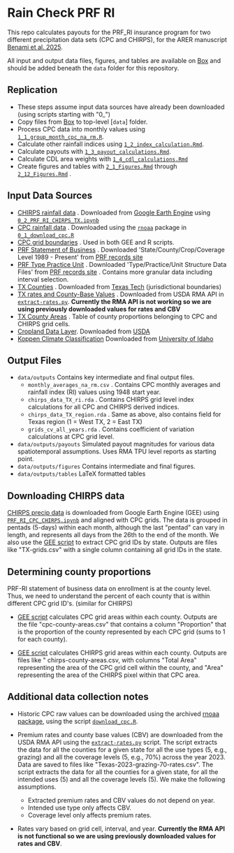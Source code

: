 # Rain Check PRF RI

This repo calculates payouts for the PRF_RI insurance program for two different precipitation data sets (CPC and CHIRPS), for the ARER manuscript [Benami et al. 2025](). 

All input and output data files, figures, and tables are available on [Box](https://umd.box.com/s/0z6z6xpikrf7nspof4dtzn8iv2p8ulbr) and should be added beneath the `data` folder for this repository.

## Replication
- These steps assume input data sources have already been downloaded (using scripts starting with "0_")
- Copy files from [Box](https://umd.box.com/s/0z6z6xpikrf7nspof4dtzn8iv2p8ulbr) to top-level [`data`] folder.
- Process CPC data into monthly values using [`1_1_group_month_cpc_na_rm.R`](scripts/R/1_1_group_month_cpc_na_rm.R).
- Calculate other rainfall indices using [`1_2_index_calculation.Rmd`](scripts/R/1_2_index_calculation.Rmd).
- Calculate payouts with [`1_3_payout_calculations.Rmd`](scripts/R/1_3_payout_calculations.Rmd).
- Calculate CDL area weights with [`1_4_cdl_calculations.Rmd`](scripts/R/1_4_cdl_calculations.Rmd)
- Create figures and tables with [`2_1_Figures.Rmd`](scripts/R/2_1_Figures.Rmd) through [`2_12_Figures.Rmd`](scripts/R/2_12_Figures.Rmd) .

## Input Data Sources
- [CHIRPS rainfall data](https://umd.box.com/s/14vuybjg17sunovj391lu003rj8hi3ym) . Downloaded from [Google Earth Engine]((https://developers.google.com/earth-engine/datasets/catalog/UCSB-CHG_CHIRPS_PENTAD)) using [`0_2_PRF_RI_CHIRPS_TX.ipynb`](scripts/python/0_2_PRF_RI_CHIRPS_TX.ipynb)
- [CPC rainfall data](https://umd.box.com/s/c51a4d4bzr036w2zxbr4yc8xoxtyy8ou) . Downloaded using the [`rnoaa`](https://github.com/ropensci/rnoaa) package in [`0_1_download_cpc.R`](scripts/R/0_1_download_cpc.R)
- [CPC grid boundaries](https://umd.box.com/s/9twqpbm77aj58hwpwuy4kbu853fqpe8a) . Used in both GEE and R scripts.
- [PRF Statement of Business](https://umd.box.com/s/tl9rd30bh7m7ocble3hf02r30vdq1kfk) . Downloaded 'State/County/Crop/Coverage Level 1989 - Present' from [PRF records site](https://www.rma.usda.gov/tools-reports/summary-of-business/state-county-crop-summary-business)
- [PRF Type Practice Unit](https://umd.box.com/s/gubd26v9809j6ldk7lh7t34s57suznrs) . Downloaded 'Type/Practice/Unit Structure Data Files' from [PRF records site](https://www.rma.usda.gov/tools-reports/summary-of-business/state-county-crop-summary-business) . Contains more granular data including interval selection.
- [TX Counties](https://umd.box.com/s/bkl1l8zvws2q2mvuxgegw7p03cyr617l) . Downloaded from [Texas Tech](https://www.depts.ttu.edu/geospatial/center/TexasGISData.html) (jurisdictional boundaries)
- [TX rates and County-Base Values](https://umd.box.com/s/qkqsxb4tun0ww54dwsbhysuon2qbg4by) . Downloaded from USDA RMA API in [`extract-rates.py`](scripts/python/extract-rates.py).  **Currently the RMA API is not working so we are using previously downloaded values for rates and CBV**
- [TX County Areas](https://umd.box.com/s/ni2zesuhjz4z7j1pk6wsr4abahpwr0a7) . Table of county proportions belonging to CPC and CHIRPS grid cells.
- [Cropland Data Layer](https://umd.box.com/s/lifkf8gt8c4uz1wjtcay4pqpyum5e0r9). Downloaded from [USDA](https://www.nass.usda.gov/Research_and_Science/Cropland/Release/)
- [Koppen Climate Classification](https://umd.box.com/s/8gw6s3bf4utua85uve1phexmo21it79h) Downloaded from [University of Idaho](https://www.arcgis.com/home/item.html?id=a1209a5383c04ef18addea0e10ab10e5)

## Output Files
- `data/outputs` Contains key intermediate and final output files.
  - `monthly_averages_na_rm.csv` . Contains CPC monthly averages and rainfall index (RI) values using 1948 start year.
  - `chirps_data_TX_ri.rda` . Contains CHIRPS grid level index calculations for all CPC and CHIRPS derived indices.
  - `chirps_data_TX_region.rda` . Same as above, also contains field for Texas region (1 = West TX, 2 = East TX)
  - `grids_cv_all_years.rda` . Contains coefficient of variation calculations at CPC grid level.
- `data/outputs/payouts` Simulated payout magnitudes for various data spatiotemporal assumptions. Uses RMA TPU level reports as starting point.
- `data/outputs/figures` Contains intermediate and final figures.
- `data/outputs/tables` LaTeX formatted tables

## Downloading CHIRPS data

[CHIRPS precip data](https://developers.google.com/earth-engine/datasets/catalog/UCSB-CHG_CHIRPS_PENTAD) is downloaded from Google Earth Engine (GEE) using [`PRF_RI_CPC_CHIRPS.ipynb`](scripts/python/PRF_RI_CPC_CHIRPS.ipynb) and aligned with CPC grids. The data is grouped in pentads (5-days) within each month, although the last "pentad" can vary in length, and represents all days from the 26th to the end of the month. We also use the [GEE script](https://code.earthengine.google.com/1134e155755e81a955bebc20df4f9c62) to extract CPC grid IDs by state. Outputs are files like "TX-grids.csv" with a single column containing all grid IDs in the state.

## Determining county proportions

PRF-RI statement of business data on enrollment is at the county level. Thus, we need to understand the percent of each county that is within different CPC grid ID's. (similar for CHIRPS) 

- [GEE script](https://code.earthengine.google.com/6ed9ba3ec817ea886cd94d499ffb126b) calculates CPC grid areas within each county. Outputs are the file "cpc-county-areas.csv" that contains a column "Proportion" that is the proportion of the county represented by each CPC grid (sums to 1 for each county).

- [GEE script](https://code.earthengine.google.com/11b9ab34fcaee8ec601e76fc7cb78532) calculates CHIRPS grid areas within each county. Outputs are files like " chirps-county-areas.csv, with columns "Total Area" representing the area of the CPC grid cell within the county, and "Area" representing the area of the CHIRPS pixel within that CPC area.

## Additional data collection notes

- Historic CPC raw values can be downloaded using the archived [rnoaa package](https://github.com/ropensci/rnoaa), using the script [`download_cpc.R`](scripts/R/download_cpc.R).

- Premium rates and county base values (CBV) are downloaded from the USDA RMA API using the [`extract-rates.py`](scripts/python/extract-rates.py) script. The script extracts the data for all the counties for a given state for all the use types (5, e.g., grazing) and all the coverage levels (5, e.g., 70%) across the year 2023. Data are saved to files like "Texas-2023-grazing-70-rates.csv". The script extracts the data for all the counties for a given state, for all the intended uses (5) and all the coverage levels (5). We make the following assumptions.
  - Extracted premium rates and CBV values do not depend on year. 
  - Intended use type only affects CBV.
  - Coverage level only affects premium rates.
- Rates vary based on grid cell, interval, and year. **Currently the RMA API is not functional so we are using previously downloaded values for rates and CBV**.









